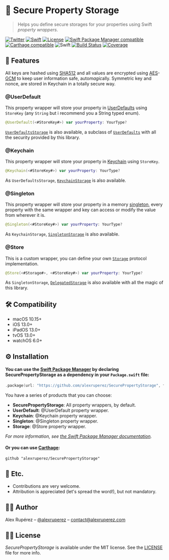 # 🔐 Secure Property Storage
> Helps you define secure storages for your properties using Swift *property wrappers*.

[![Twitter](https://img.shields.io/badge/contact-%40alexruperez-blue)](http://twitter.com/alexruperez)
[![Swift](https://img.shields.io/badge/swift-5-orange)](https://swift.org)
[![License](https://img.shields.io/github/license/alexruperez/SecurePropertyStorage)](LICENSE)
[![Swift Package Manager compatible](https://img.shields.io/badge/Swift%20Package%20Manager-compatible-4BC51D.svg?style=flat)](https://swift.org/package-manager)
[![Carthage compatible](https://img.shields.io/badge/Carthage-compatible-4BC51D.svg?style=flat)](https://github.com/Carthage/Carthage)
![Swift](https://github.com/alexruperez/SecurePropertyStorage/workflows/Swift/badge.svg)
[![Build Status](https://travis-ci.com/alexruperez/SecurePropertyStorage.svg?branch=master)](https://travis-ci.com/alexruperez/SecurePropertyStorage)
[![Coverage](https://img.shields.io/codecov/c/github/alexruperez/SecurePropertyStorage)](https://codecov.io/gh/alexruperez/SecurePropertyStorage)

## 🌟 Features

All keys are hashed using [SHA512](https://en.wikipedia.org/wiki/SHA-2) and all values are encrypted using [AES](https://en.wikipedia.org/wiki/Advanced_Encryption_Standard)-[GCM](https://en.wikipedia.org/wiki/Galois/Counter_Mode) to keep user information safe, auto*magic*ally. Symmetric key and nonce, are stored in Keychain in a totally secure way. 

### @UserDefault

This property wrapper will store your property in [UserDefaults](https://developer.apple.com/documentation/foundation/userdefaults) using `StoreKey` (any `String` but i recommend you a String typed enum).

```swift
@UserDefault(<#StoreKey#>) var yourProperty: YourType?
```

[`UserDefaultsStorage`](Sources/UserDefault/UserDefaultsStorage.swift) is also available, a subclass of [`UserDefaults`](https://developer.apple.com/documentation/foundation/userdefaults) with all the security provided by this library.

### @Keychain

This property wrapper will store your property in [Keychain](https://developer.apple.com/documentation/security/keychain_services) using `StoreKey`.

```swift
@Keychain(<#StoreKey#>) var yourProperty: YourType?
```

As `UserDefaultsStorage`, [`KeychainStorage`](Sources/Keychain/KeychainStorage.swift) is also available.

### @Singleton

This property wrapper will store your property in a memory [singleton](https://en.wikipedia.org/wiki/Singleton_pattern),  every property with the same wrapper and key can access or modify the value from wherever it is.

```swift
@Singleton(<#StoreKey#>) var yourProperty: YourType?
```

As `KeychainStorage`, [`SingletonStorage`](Sources/Singleton/SingletonStorage.swift) is also available.

### @Store

This is a custom wrapper, you can define your own [`Storage`](Sources/Storage/Storage.swift) protocol implementation.

```swift
@Store(<#Storage#>, <#StoreKey#>) var yourProperty: YourType?
```

As `SingletonStorage`, [`DelegatedStorage`](Sources/Storage/DelegatedStorage.swift) is also available with all the magic of this library.

## 🛠 Compatibility

- macOS 10.15+
- iOS 13.0+
- iPadOS 13.0+
- tvOS 13.0+
- watchOS 6.0+

## ⚙️ Installation

#### You can use the [Swift Package Manager](https://github.com/apple/swift-package-manager) by declaring SecurePropertyStorage as a dependency in your `Package.swift` file:

```swift
.package(url: "https://github.com/alexruperez/SecurePropertyStorage", from: "0.1.0")
```

You have a series of products that you can choose:

- **SecurePropertyStorage**: All property wrappers, by default.
- **UserDefault**: @UserDefault property wrapper.
- **Keychain**: @Keychain property wrapper.
- **Singleton**: @Singleton property wrapper.
- **Storage**: @Store property wrapper.

*For more information, see [the Swift Package Manager documentation](https://github.com/apple/swift-package-manager/tree/master/Documentation).*

#### Or you can use [Carthage](https://github.com/Carthage/Carthage):

```ogdl
github "alexruperez/SecurePropertyStorage"
```

## 🍻 Etc.

* Contributions are very welcome.
* Attribution is appreciated (let's spread the word!), but not mandatory.

## 👨‍💻 Author

Alex Rupérez – [@alexruperez](https://twitter.com/alexruperez) – contact@alexruperez.com

## 👮‍♂️ License

*SecurePropertyStorage* is available under the MIT license. See the [LICENSE](LICENSE) file for more info.
